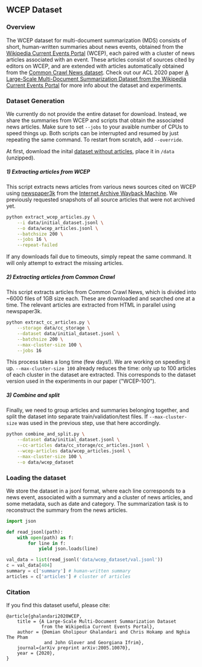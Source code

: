 ## WCEP Dataset
### Overview
The WCEP dataset for multi-document summarization (MDS)  consists of short, human-written summaries about news events, obtained from the [Wikipedia Current Events Portal](https://en.wikipedia.org/wiki/Portal:Current_events "Wikipedia Current Events Portal") (WCEP), each paired with a cluster of news articles associated with an event. These articles consist of sources cited by editors on WCEP, and are extended with articles automatically obtained from the [Common Crawl News dataset](https://commoncrawl.org/2016/10/news-dataset-available/ "CommonCrawl News dataset"). Check out our ACL 2020 paper [A Large-Scale Multi-Document Summarization Dataset from the Wikipedia Current Events Portal](https://arxiv.org/abs/2005.10070) for more info about the dataset and experiments.
### Dataset Generation
We currently do not provide the entire dataset for download. Instead, we share the summaries from WCEP and scripts that obtain the associated news articles. Make sure to set `--jobs` to your avaible number of CPUs to speed things up. Both scripts can be interrupted and resumed by just repeating the same command. To restart from scratch, add `--override`.

At first, download the inital [dataset without articles](https://drive.google.com/file/d/1LGYFKGzCgvdllwIQHDF5qSxtan1Y0Re9/view?usp=sharing "dataset without articles"), place it in `/data` (unzipped).
##### 1) Extracting articles from WCEP
This script extracts news articles from various news sources cited on WCEP using [newspaper3k](https://github.com/codelucas/newspaper "newspaper3k") from the [Internet Archive Wayback Machine](https://archive.org/). We previously requested snapshots of all source articles that were not archived yet.

```bash
python extract_wcep_articles.py \
    --i data/initial_dataset.jsonl \
    --o data/wcep_articles.jsonl \
    --batchsize 200 \
    --jobs 16 \
    --repeat-failed
```
If any downloads fail due to timeouts, simply repeat the same command. It will only attempt to extract the missing articles.
##### 2) Extracting articles from Common Crawl
This script extracts articles from Common Crawl News, which is divided into ~6000 files of 1GB size each. These are downloaded and searched one at a time. The relevant articles are extracted from HTML in parallel using newspaper3k.
```bash
python extract_cc_articles.py \
    --storage data/cc_storage \
    --dataset data/initial_dataset.jsonl \
    --batchsize 200 \
    --max-cluster-size 100 \
    --jobs 16
```

This process takes a long time (few days!). We are working on speeding it up.
`--max-cluster-size 100` already reduces the time: only up to 100 articles of each cluster in the dataset are extracted. This corresponds to the dataset version used in the experiments in our paper ("WCEP-100").
##### 3) Combine and split
Finally, we need to group articles and summaries belonging together, and split the dataset into separate train/validation/test files. If `--max-cluster-size` was used in the previous step, use that here accordingly.
```bash
python combine_and_split.py \
    --dataset data/initial_dataset.jsonl \
    --cc-articles data/cc_storage/cc_articles.jsonl \
    --wcep-articles data/wcep_articles.jsonl \
    --max-cluster-size 100 \
    --o data/wcep_dataset    
```

### Loading the dataset
We store the dataset in a jsonl format, where each line corresponds to a news event, associated with a summary and a cluster of news articles, and some metadata, such as date and category. The summarization task is to reconstruct the summary from the news articles.

```python
import json

def read_jsonl(path):
    with open(path) as f:
        for line in f:
            yield json.loads(line)

val_data = list(read_jsonl('data/wcep_dataset/val.jsonl'))
c = val_data[404]
summary = c['summary'] # human-written summary
articles = c['articles'] # cluster of articles
```

### Citation

If you find this dataset useful, please cite:
```
@article{ghalandari2020WCEP,
    title = {A Large-Scale Multi-Document Summarization Dataset
             from the Wikipedia Current Events Portal},
    author = {Demian Gholipour Ghalandari and Chris Hokamp and Nghia The Pham
              and John Glover and Georgiana Ifrim},
    journal={arXiv preprint arXiv:2005.10070},
    year = {2020},
}

```
